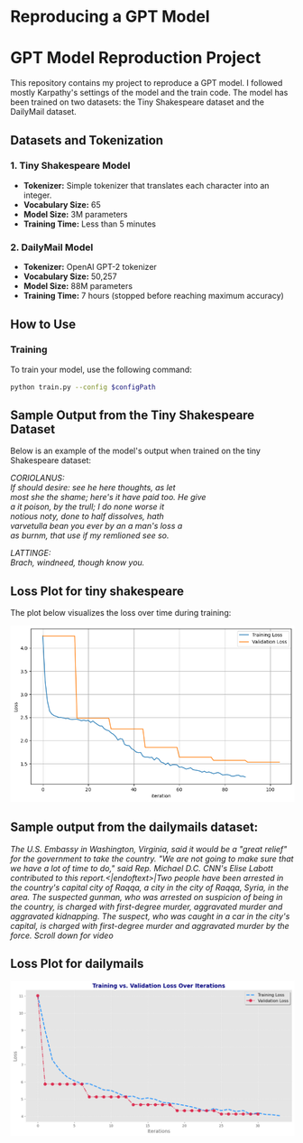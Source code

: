 # Reproducing a GPT Model

# GPT Model Reproduction Project

This repository contains my project to reproduce a GPT model. I followed mostly Karpathy's settings of the model and the train code. The model has been trained on two datasets: the Tiny Shakespeare dataset and the DailyMail dataset.

## Datasets and Tokenization

### 1. Tiny Shakespeare Model
- **Tokenizer:** Simple tokenizer that translates each character into an integer.
- **Vocabulary Size:** 65
- **Model Size:** 3M parameters
- **Training Time:** Less than 5 minutes

### 2. DailyMail Model
- **Tokenizer:** OpenAI GPT-2 tokenizer
- **Vocabulary Size:** 50,257
- **Model Size:** 88M parameters
- **Training Time:** 7 hours (stopped before reaching maximum accuracy)

## How to Use

### Training

To train your model, use the following command:

```bash
python train.py --config $configPath
```

## Sample Output from the Tiny Shakespeare Dataset

Below is an example of the model's output when trained on the tiny Shakespeare dataset:

*CORIOLANUS:  
If should desire: see he here thoughts, as let  
most she the shame; here's it have paid too. He give  
a it poison, by the trull; I do none worse it  
notious noty, done to half dissolves, hath  
varvetulla bean you ever by an a man's loss a  
as burnm, that use if my remlioned see so.*

*LATTINGE:  
Brach, windneed, though know you.*

## Loss Plot for tiny shakespeare

The plot below visualizes the loss over time during training:

![Loss Plot](https://github.com/Gianluca-Sasanelli/mygpt/blob/main/assets/losses-tinyshakespeare.png)


## Sample output from the dailymails dataset:

*The U.S. Embassy in Washington, Virginia, said it would be a "great relief" for the government to take the country. "We are not going to make sure that we have a lot of time to do," said Rep. Michael D.C. CNN's Elise Labott contributed to this report.<|endoftext>|Two people have been arrested in the country's capital city of Raqqa, a city in the city of Raqqa, Syria, in the area. The suspected gunman, who was arrested on suspicion of being in the country, is charged with first-degree murder, aggravated murder and aggravated kidnapping. The suspect, who was caught in a car in the city's capital, is charged with first-degree murder and aggravated murder by the force. Scroll down for video*

## Loss Plot for dailymails

![Loss Plot](https://github.com/Gianluca-Sasanelli/mygpt/blob/main/assets/losses-dailymails.png)



